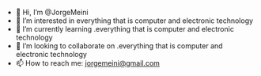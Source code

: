- 👋 Hi, I’m @JorgeMeini
- 👀 I’m interested in everything that is computer and electronic technology 
- 🌱 I’m currently learning .everything that is computer and electronic technology 
- 💞️ I’m looking to collaborate on .everything that is computer and electronic technology 
- 📫 How to reach me: jorgemeini@gmail.com

<!---
JorgeMeini/JorgeMeini is a ✨ special ✨ repository because its `README.md` (this file) appears on your GitHub profile.
You can click the Preview link to take a look at your changes.
--->
